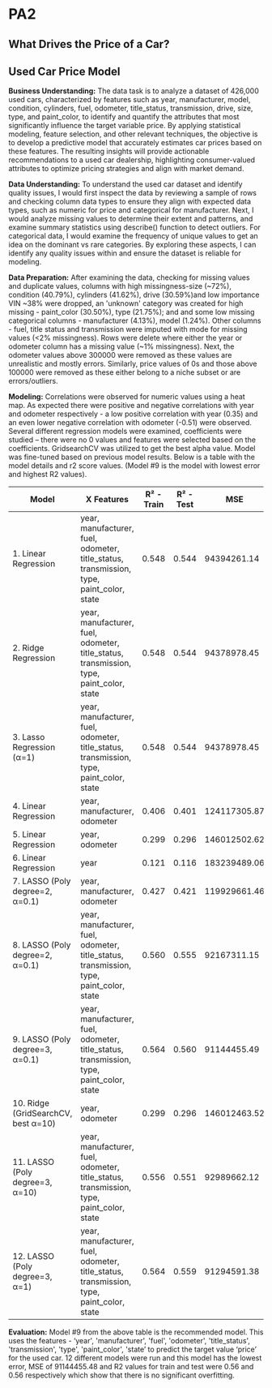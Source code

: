 # PA2

## What Drives the Price of a Car?

## Used Car Price Model

**Business Understanding:** The data task is to analyze a dataset of 426,000 used cars, characterized by features such as year, manufacturer, model, condition, cylinders, fuel, odometer, title_status, transmission, drive, size, type, and paint_color, to identify and quantify the attributes that most significantly influence the target variable price. By applying statistical modeling, feature selection, and other relevant techniques, the objective is to develop a predictive model that accurately estimates car prices based on these features. The resulting insights will provide actionable recommendations to a used car dealership, highlighting consumer-valued attributes to optimize pricing strategies and align with market demand.

**Data Understanding:** To understand the used car dataset and identify quality issues, I would first inspect the data by reviewing a sample of rows and checking column data types to ensure they align with expected data types, such as numeric for price and categorical for manufacturer. Next, I would analyze missing values to determine their extent and patterns, and examine summary statistics using describe() function to detect outliers. For categorical data, I would examine the frequency of unique values to get an idea on the dominant vs rare categories. By exploring these aspects, I can identify any quality issues within and ensure the dataset is reliable for modeling.

**Data Preparation:** After examining the data, checking for missing values and duplicate values, columns with high missingness-size (~72%), condition (40.79%), cylinders (41.62%), drive (30.59%)and low importance VIN ~38% were dropped, an 'unknown' category was created for high missing - paint_color (30.50%), type (21.75%); and and some low missing categorical columns - manufacturer (4.13%), model (1.24%). Other columns - fuel, title status and transmission were imputed with mode for missing values (<2% missingness). Rows were delete where either the year or odometer column has a missing value (~1% missingness). Next, the odometer values above 300000 were removed as these values are unrealistic and mostly errors. Similarly, price values of 0s and those above 100000 were removed as these either belong to a niche subset or are errors/outliers.

**Modeling:** Correlations were observed for numeric values using a heat map. As expected there were positive and negative correlations with year and odometer respectively - a low positive correlation with year (0.35) and an even lower negative correlation with odometer (-0.51) were observed. Several different regression models were examined, coefficients were studied – there were no 0 values and features were selected based on the coefficients. GridsearchCV was utilized to get the best alpha value. Model was fine-tuned based on previous model results. Below is a table with the model details and r2 score values. (Model #9 is the model with lowest error and highest R2 values).

| Model | X Features | R² - Train | R² - Test | MSE |
|-------|------------|------------|-----------|-------------|
| 1. Linear Regression | year, manufacturer, fuel, odometer, title_status, transmission, type, paint_color, state | 0.548 | 0.544 | 94394261.14 |
| 2. Ridge Regression | year, manufacturer, fuel, odometer, title_status, transmission, type, paint_color, state | 0.548 | 0.544 | 94378978.45 |
| 3. Lasso Regression (α=1) | year, manufacturer, fuel, odometer, title_status, transmission, type, paint_color, state | 0.548 | 0.544 | 94378978.45 |
| 4. Linear Regression | year, manufacturer, odometer | 0.406 | 0.401 | 124117305.87 |
| 5. Linear Regression | year, odometer | 0.299 | 0.296 | 146012502.62 |
| 6. Linear Regression | year | 0.121 | 0.116 | 183239489.06 |
| 7. LASSO (Poly degree=2, α=0.1) | year, manufacturer, odometer | 0.427 | 0.421 | 119929661.46 |
| 8. LASSO (Poly degree=2, α=0.1) | year, manufacturer, fuel, odometer, title_status, transmission, type, paint_color, state | 0.560 | 0.555 | 92167311.15 |
| 9. LASSO (Poly degree=3, α=0.1) | year, manufacturer, fuel, odometer, title_status, transmission, type, paint_color, state | 0.564 | 0.560 | 91144455.49 |
| 10. Ridge (GridSearchCV, best α=10) | year, odometer | 0.299 | 0.296 | 146012463.52 |
| 11. LASSO (Poly degree=3, α=10) | year, manufacturer, fuel, odometer, title_status, transmission, type, paint_color, state | 0.556 | 0.551 | 92989662.12 |
| 12. LASSO (Poly degree=3, α=1) | year, manufacturer, fuel, odometer, title_status, transmission, type, paint_color, state | 0.564 | 0.559 | 91294591.38 |

**Evaluation:** Model #9 from the above table is the recommended model. This uses the features - ‘year', 'manufacturer', 'fuel', 'odometer', 'title_status', 'transmission', 'type', 'paint_color', 'state’ to predict the target value ‘price’ for the used car. 12 different models were run and this model has the lowest error, MSE of 91144455.48 and R2 values for train and test were 0.56 and 0.56 respectively which show that there is no significant overfitting.
